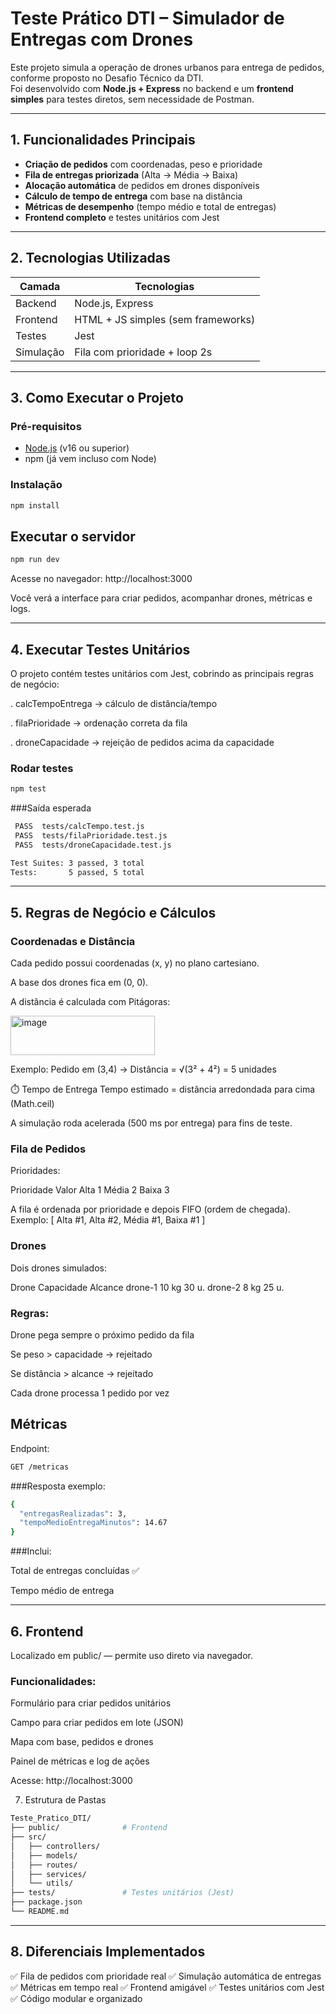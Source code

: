 #  Teste Prático DTI – Simulador de Entregas com Drones

Este projeto simula a operação de drones urbanos para entrega de pedidos, conforme proposto no Desafio Técnico da DTI.  
Foi desenvolvido com **Node.js + Express** no backend e um **frontend simples** para testes diretos, sem necessidade de Postman.

---

##  1. Funcionalidades Principais

-  **Criação de pedidos** com coordenadas, peso e prioridade  
-  **Fila de entregas priorizada** (Alta → Média → Baixa)  
-  **Alocação automática** de pedidos em drones disponíveis  
-  **Cálculo de tempo de entrega** com base na distância  
-  **Métricas de desempenho** (tempo médio e total de entregas)  
-  **Frontend completo** e testes unitários com Jest

---

##  2. Tecnologias Utilizadas

| Camada        | Tecnologias                       |
|--------------|------------------------------------|
| Backend      | Node.js, Express                   |
| Frontend     | HTML + JS simples (sem frameworks) |
| Testes       | Jest                              |
| Simulação    | Fila com prioridade + loop 2s     |

---

##  3. Como Executar o Projeto

###  Pré-requisitos

- [Node.js](https://nodejs.org/) (v16 ou superior)  
- npm (já vem incluso com Node)

###  Instalação

```bash
npm install
```

## Executar o servidor

```bash
npm run dev
```

Acesse no navegador:
 http://localhost:3000

Você verá a interface para criar pedidos, acompanhar drones, métricas e logs.

---

## 4. Executar Testes Unitários

O projeto contém testes unitários com Jest, cobrindo as principais regras de negócio:

. calcTempoEntrega → cálculo de distância/tempo

. filaPrioridade → ordenação correta da fila

. droneCapacidade → rejeição de pedidos acima da capacidade

### Rodar testes

```bash
npm test
```

###Saída esperada

```bash
 PASS  tests/calcTempo.test.js
 PASS  tests/filaPrioridade.test.js
 PASS  tests/droneCapacidade.test.js

Test Suites: 3 passed, 3 total
Tests:       5 passed, 5 total
```

---

## 5. Regras de Negócio e Cálculos

### Coordenadas e Distância

Cada pedido possui coordenadas (x, y) no plano cartesiano.

A base dos drones fica em (0, 0).

A distância é calculada com Pitágoras:

<img width="231" height="63" alt="image" src="https://github.com/user-attachments/assets/7893f4fe-c4b5-41a9-bb6c-79951c16e96f" />

Exemplo:
Pedido em (3,4) → Distância = √(3² + 4²) = 5 unidades

⏱️ Tempo de Entrega
Tempo estimado = distância arredondada para cima (Math.ceil)

A simulação roda acelerada (500 ms por entrega) para fins de teste.

### Fila de Pedidos

Prioridades:

Prioridade	Valor
Alta	1
Média	2
Baixa	3

A fila é ordenada por prioridade e depois FIFO (ordem de chegada).
Exemplo:
[ Alta #1, Alta #2, Média #1, Baixa #1 ]

### Drones

Dois drones simulados:

Drone	Capacidade	Alcance
drone-1	10 kg	30 u.
drone-2	8 kg	25 u.

### Regras:

Drone pega sempre o próximo pedido da fila

Se peso > capacidade → rejeitado

Se distância > alcance → rejeitado

Cada drone processa 1 pedido por vez

## Métricas

Endpoint:

```bash
GET /metricas
```

###Resposta exemplo:

```bash
{
  "entregasRealizadas": 3,
  "tempoMedioEntregaMinutos": 14.67
}
```

###Inclui:

Total de entregas concluídas ✅

Tempo médio de entrega

---

## 6. Frontend

Localizado em public/ — permite uso direto via navegador.

### Funcionalidades:

 Formulário para criar pedidos unitários

 Campo para criar pedidos em lote (JSON)

 Mapa com base, pedidos e drones

 Painel de métricas e log de ações

Acesse:
 http://localhost:3000

 7. Estrutura de Pastas

```bash
Teste_Pratico_DTI/
├── public/              # Frontend
├── src/
│   ├── controllers/
│   ├── models/
│   ├── routes/
│   ├── services/
│   └── utils/
├── tests/               # Testes unitários (Jest)
├── package.json
└── README.md
```

---

## 8. Diferenciais Implementados

✅ Fila de pedidos com prioridade real
✅ Simulação automática de entregas
✅ Métricas em tempo real
✅ Frontend amigável
✅ Testes unitários com Jest
✅ Código modular e organizado

